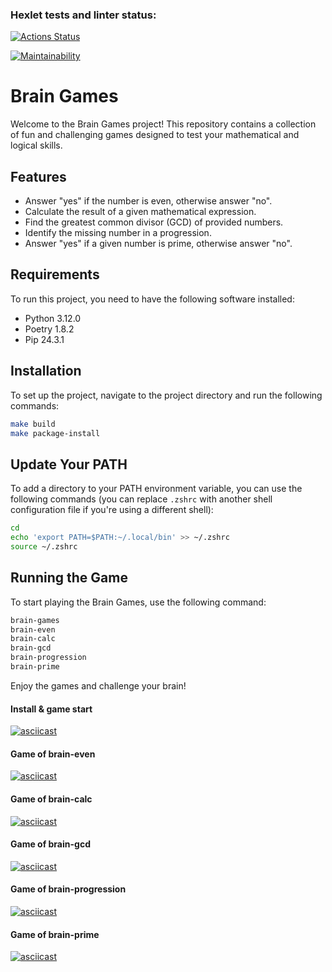 ### Hexlet tests and linter status:
[![Actions Status](https://github.com/webAmoeba/python-project-49/actions/workflows/hexlet-check.yml/badge.svg)](https://github.com/webAmoeba/python-project-49/actions)

[![Maintainability](https://api.codeclimate.com/v1/badges/0e07cca443292559785d/maintainability)](https://codeclimate.com/github/webAmoeba/python-project-49/maintainability)

# Brain Games

Welcome to the Brain Games project! This repository contains a collection of fun and challenging games designed to test your mathematical and logical skills. 

## Features

- Answer "yes" if the number is even, otherwise answer "no".
- Calculate the result of a given mathematical expression.
- Find the greatest common divisor (GCD) of provided numbers.
- Identify the missing number in a progression.
- Answer "yes" if a given number is prime, otherwise answer "no".

## Requirements

To run this project, you need to have the following software installed:

- Python 3.12.0
- Poetry 1.8.2
- Pip 24.3.1

## Installation

To set up the project, navigate to the project directory and run the following commands:

```bash
make build
make package-install
```

## Update Your PATH

To add a directory to your PATH environment variable, you can use the following commands (you can replace `.zshrc` with another shell configuration file if you're using a different shell):

```bash
cd
echo 'export PATH=$PATH:~/.local/bin' >> ~/.zshrc
source ~/.zshrc
```

## Running the Game

To start playing the Brain Games, use the following command:

```bash
brain-games
brain-even
brain-calc
brain-gcd
brain-progression
brain-prime
```

Enjoy the games and challenge your brain!

#### Install & game start
[![asciicast](https://asciinema.org/a/YqUPY3yQ3oYrzhd3NGEbxr4bT.svg)](https://asciinema.org/a/YqUPY3yQ3oYrzhd3NGEbxr4bT)

#### Game of brain-even
[![asciicast](https://asciinema.org/a/noiSU2WmpwMZaWJFGjetM2yyI.svg)](https://asciinema.org/a/noiSU2WmpwMZaWJFGjetM2yyI)

#### Game of brain-calc
[![asciicast](https://asciinema.org/a/xUjG1IQQA7tv49y1Wr0OeaOWa.svg)](https://asciinema.org/a/xUjG1IQQA7tv49y1Wr0OeaOWa)

#### Game of brain-gcd
[![asciicast](https://asciinema.org/a/lvH5vfxKFLt3Cccp24YxUh86c.svg)](https://asciinema.org/a/lvH5vfxKFLt3Cccp24YxUh86c)

#### Game of brain-progression
[![asciicast](https://asciinema.org/a/f2USR9lNN3EYYAyLRtxwwpiF1.svg)](https://asciinema.org/a/f2USR9lNN3EYYAyLRtxwwpiF1)

#### Game of brain-prime
[![asciicast](https://asciinema.org/a/IH5o9dfpmDgQwTxkWFnon7l89.svg)](https://asciinema.org/a/IH5o9dfpmDgQwTxkWFnon7l89)
